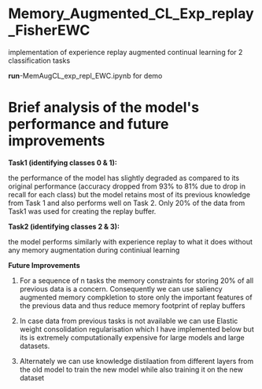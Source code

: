 # Memory_Augmented_CL_Exp_replay_FisherEWC
implementation of experience replay augmented continual learning for 2 classification tasks

**run**-MemAugCL_exp_repl_EWC.ipynb for demo


# Brief analysis of the model's performance and future improvements

**Task1 (identifying classes 0 & 1):**

the performance of the model has slightly degraded as compared to its original performance (accuracy dropped from 93% to 81% due to drop in recall for each class) but the model retains most of its previous knowledge from Task 1 and also performs well on Task 2. Only 20% of the data from Task1 was used for creating the replay buffer.

**Task2 (identifying classes 2 & 3):** 

the model performs similarly with experience replay to what it does without any memory augmentation during continiual learning

**Future Improvements**

1. For a sequence of n tasks the memory constraints for storing 20% of all previous data is a concern. Consequently we can use saliency augmented memory compkletion to store only the important features of the previous data and thus reduce memory footprint of replay buffers

2. In case data from previous tasks is not available we can use Elastic weight consolidation regularisation which I have implemented below but its is extremely computationally expensive for large models and large datasets.

3. Alternately we can use knowledge distilaation from different layers from the old model to train the new model while also training it on the new dataset
